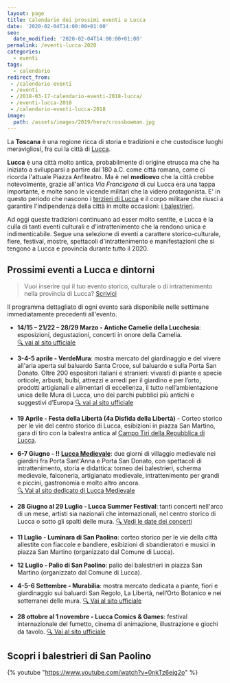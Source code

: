 ```yaml
---
layout: page
title: Calendario dei prossimi eventi a Lucca
date: '2020-02-04T14:00:00+01:00'
seo:
  date_modified: '2020-02-04T14:00:00+01:00'
permalink: /eventi-lucca-2020
categories:
  - eventi
tags:
  - calendario
redirect_from:
 - /calendario-eventi
 - /eventi
 - /2018-03-17-calendario-eventi-2018-lucca/
 - /eventi-lucca-2018
 - /calendario-eventi-lucca-2018
image:
  path: /assets/images/2019/hero/crossbowman.jpg
---
```


La **Toscana** è una regione ricca di storia e tradizioni e che custodisce
luoghi meravigliosi, fra cui la città di [Lucca](/lucca).

**Lucca** è una città molto antica, probabilmente di origine etrusca ma che ha
iniziato a svilupparsi a partire dal 180 a.C. come città romana, come ci ricorda
l'attuale Piazza Anfiteatro. Ma è nel **medioevo** che la città crebbe
notevolmente, grazie all'antica *Via Francigena* di cui Lucca era una tappa
importante, e molte sono le vicende militari che la videro protagonista. E' in
questo periodo che nascono i [terzieri di
Lucca](https://consanpaolino.org/terzieri-lucca) e il corpo militare che riuscì
a garantire l'indipendenza della città in molte occasioni: [i
balestrieri](/lucca-balestrieri-medioevo-storia).

Ad oggi queste tradizioni continuano ad esser molto sentite, e Lucca è la culla
di tanti eventi culturali e d'intrattenimento che la rendono unica e
indimenticabile. Segue una selezione di eventi a carattere storico-culturale,
fiere, festival, mostre, spettacoli d'intrattenimento e manifestazioni che si
tengono a Lucca e provincia durante tutto il 2020.

## Prossimi eventi a Lucca e dintorni

> Vuoi inserire qui il tuo evento storico, culturale o di intrattenimento nella
> provincia di Lucca? [Scrivici](/contatti)

Il programma dettagliato di ogni evento sarà disponibile nelle settimane
immediatamente precedenti all'evento.

* **14/15 – 21/22 – 28/29 Marzo - Antiche Camelie della Lucchesia**:
  esposizioni, degustazioni, concerti in onore della Camelia. <br/>
  [:mag: vai al sito ufficiale](http://www.camelielucchesia.it/)

* **3-4-5 aprile - VerdeMura**: mostra mercato del giardinaggio e del vivere
  all'aria aperta sul baluardo Santa Croce, sul baluardo e sulla Porta San
  Donato. Oltre 200 espositori italiani e stranieri: vivaisti di piante e specie
  orticole, arbusti, bulbi, attrezzi e arredi per il giardino e per l’orto,
  prodotti artigianali e alimentari di eccellenza, il tutto nell’ambientazione
  unica delle Mura di Lucca, uno dei parchi pubblici più antichi e suggestivi
  d’Europa [:mag: vai al sito ufficiale](https://www.verdemura.it)

* **19 Aprile - Festa della Libertà (4a Disfida della Libertà)** - Corteo storico
  per le vie del centro storico di Lucca, esibizioni in piazza San Martino, gara
  di tiro con la balestra antica al [Campo Tiri della Repubblica di
  Lucca](https://goo.gl/maps/Cz3SQuVr9YE2).

* **6-7 Giugno - :bangbang: [Lucca Medievale](https://luccamedievale.it)**: due
  giorni di villaggio medievale nei giardini fra Porta Sant'Anna e Porta San
  Donato, con spettacoli di intrattenimento, storia e didattica: torneo dei
  balestrieri, scherma medievale, falconeria, artigianato medievale, intrattenimento per grandi e piccini, gastronomia e molto altro ancora.<br/>
  [:mag: Vai al sito dedicato di Lucca Medievale](https://luccamedievale.it)

* **28 Giugno al 29 Luglio - Lucca Summer Festival**: tanti concerti nell'arco
  di un mese, artisti sia nazionali che internazionali, nel centro storico di
  Lucca o sotto gli spalti delle mura. [:mag: Vedi le date dei
  concerti](https://www.summer-festival.com/)

* **11 Luglio - Luminara di San Paolino**: corteo storico per le vie della città
  allestite con fiaccole e bandiere, esibizioni di sbandieratori e musici in
  piazza San Martino (organizzato dal Comune di Lucca).

* **12 Luglio - Palio di San Paolino**: palio dei balestrieri in piazza San
  Martino (organizzato dal Comune di Lucca).

* **4-5-6 Settembre - Murabilia**: mostra mercato dedicata a piante, fiori e
  giardinaggio sui baluardi San Regolo, La Libertà, nell’Orto Botanico e nei
  sotterranei delle mura. [:mag: Vai al sito
  ufficiale](https://www.murabilia.com/)

* **28 ottobre al 1 novembre - Lucca Comics & Games**: festival internazionale
  del fumetto, cinema di animazione, illustrazione e giochi da tavolo. [:mag:
  Vai al sito ufficiale](https://www.luccacomicsandgames.com)

## Scopri i balestrieri di San Paolino

{% youtube "https://www.youtube.com/watch?v=0nkTz6ejg2o" %}
